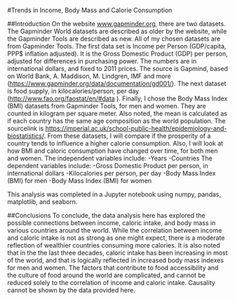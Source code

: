 #Trends in Income, Body Mass and Calorie Consumption

##Introduction
On the website www.gapminder.org, there are two datasets. The Gapminder World datasets are described as older by the website, while the Gapminder Tools are described as new. All of my chosen datasets are from Gapminder Tools.
The first data set is Income per Person (GDP/capita, PPP$ inflation adjusted). It is the Gross Domestic Product (GDP) per person, adjusted for differences in purchasing power. The numbers are in international dollars, and fixed to 2011 prices. The source is Gapmind, based on World Bank, A. Maddison, M. Lindgren, IMF and more (https://www.gapminder.org/data/documentation/gd001/).
The next dataset is food supply, in kilocalories/person, per day (http://www.fao.org/faostat/en/#data ).
Finally, I chose the Body Mass Index (BMI) datasets from Gapminder Tools, for men and women. They are counted in kilogram per square meter. Also noted, the mean is calculated as if each country has the same age composition as the world population. The sourcelink is https://imperial.ac.uk/school-public-health/epidemiology-and-biostatistics/.
From these datasets, I will compare if the prosperity of a country tends to influence a higher calorie consumption. Also, I will look at how BMI and caloric consumption have changed over time, for both men and women.
The independent variables include:
-Years
-Countries
The dependent variables include:
-Gross Domestic Product per person, in international dollars
-Kilocalories per person, per day
-Body Mass Index (BMI) for men
-Body Mass Index (BMI) for women

This analysis was completed in a Jupyter notebook using numpy, pandas, matplotlib, and seaborn.

##Conclusions
To conclude, the data analysis here has explored the possible connections between income, caloric intake, and body mass in various countries around the world. While the correlation between income and caloric intake is not as strong as one might expect, there is a moderate reflection of wealthier countries consuming more calories. It is also noted that in the the last three decades, caloric intake has been increasing in most of the world, and that is logically reflected in increased body mass indexes for men and women. The factors that contribute to food accessibility and the culture of food around the world are complicated, and cannot be reduced solely to the correlation of income and caloric intake. Causality cannot be shown by the data provided here.